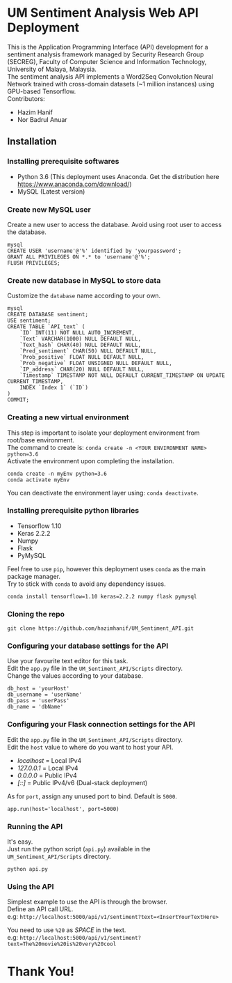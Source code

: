# UM Sentiment Analysis Web API Deployment

This is the Application Programming Interface (API) development for a sentiment analysis framework managed by Security Research Group (SECREG), Faculty of Computer Science and Information Technology, University of Malaya, Malaysia.  
The sentiment analysis API implements a Word2Seq Convolution Neural Network trained with cross-domain datasets (~1 million instances) using GPU-based Tensorflow.  
Contributors:  
* Hazim Hanif
* Nor Badrul Anuar

## Installation


### Installing prerequisite softwares
* Python 3.6 (This deployment uses Anaconda. Get the distribution here https://www.anaconda.com/download/)
* MySQL (Latest version)

### Create new MySQL user
Create a new user to access the database. Avoid using root user to access the database.  
```
mysql
CREATE USER 'username'@'%' identified by 'yourpassword';
GRANT ALL PRIVILEGES ON *.* to 'username'@'%';
FLUSH PRIVILEGES;
```

### Create new database in MySQL to store data
Customize the `database` name according to your own.  
```
mysql
CREATE DATABASE sentiment;
USE sentiment;
CREATE TABLE `API_text` (
	`ID` INT(11) NOT NULL AUTO_INCREMENT,
	`Text` VARCHAR(1000) NULL DEFAULT NULL,
	`Text_hash` CHAR(40) NULL DEFAULT NULL,
	`Pred_sentiment` CHAR(50) NULL DEFAULT NULL,
	`Prob_positive` FLOAT NULL DEFAULT NULL,
	`Prob_negative` FLOAT UNSIGNED NULL DEFAULT NULL,
	`IP_address` CHAR(20) NULL DEFAULT NULL,
	`Timestamp` TIMESTAMP NOT NULL DEFAULT CURRENT_TIMESTAMP ON UPDATE CURRENT_TIMESTAMP,
	INDEX `Index 1` (`ID`)
)
COMMIT;
```

### Creating a new virtual environment
This step is important to isolate your deployment environment from root/base environment.  
The command to create is: `conda create -n <YOUR ENVIRONMENT NAME> python=3.6`  
Activate the environment upon completing the installation.  
```
conda create -n myEnv python=3.6
conda activate myEnv
```

You can deactivate the environment layer using: `conda deactivate`.  

### Installing prerequisite python libraries
* Tensorflow 1.10
* Keras 2.2.2
* Numpy
* Flask
* PyMySQL

Feel free to use `pip`, however this deployment uses `conda` as the main package manager.  
Try to stick with `conda` to avoid any dependency issues.  
```
conda install tensorflow=1.10 keras=2.2.2 numpy flask pymysql
```

### Cloning the repo
```
git clone https://github.com/hazimhanif/UM_Sentiment_API.git
```

### Configuring your database settings for the API
Use your favourite text editor for this task.  
Edit the `app.py` file in the `UM_Sentiment_API/Scripts` directory.  
Change the values according to your database.
```
db_host = 'yourHost'
db_username = 'userName'
db_pass = 'userPass'
db_name = 'dbName'
```

### Configuring your Flask connection settings for the API
Edit the `app.py` file in the `UM_Sentiment_API/Scripts` directory.  
Edit the `host` value to where do you want to host your API.  

* *localhost* = Local IPv4  
* *127.0.0.1* = Local IPv4  
* *0.0.0.0* = Public IPv4  
* *[::]* = Public IPv4/v6 (Dual-stack deployment)  

As for `port`, assign any unused port to bind. Default is `5000`.   
```
app.run(host='localhost', port=5000)
```

### Running the API
It's easy.  
Just run the python script (`api.py`) available in the `UM_Sentiment_API/Scripts` directory.
```
python api.py
```

### Using the API
Simplest example to use the API is through the browser.  
Define an API call URL.  
e.g: `http://localhost:5000/api/v1/sentiment?text=<InsertYourTextHere>` 

You need to use `%20` as *SPACE* in the text.  
e.g: `http://localhost:5000/api/v1/sentiment?text=The%20movie%20is%20very%20cool`  

# Thank You!
